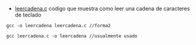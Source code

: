 * [leercadena.c](leercadena.c) codigo que muestra como leer una cadena de caracteres de teclado
```
gcc -o leercadena leercadena.c //forma2

gcc leercadena.c -o leercadena //usualmente usado


```
